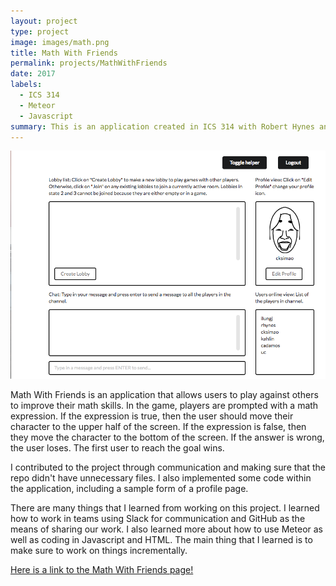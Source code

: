 ```yaml
---
layout: project
type: project
image: images/math.png
title: Math With Friends
permalink: projects/MathWithFriends
date: 2017
labels:
  - ICS 314
  - Meteor
  - Javascript
summary: This is an application created in ICS 314 with Robert Hynes and Il Ung Jeong.
---
```

<img class="ui medium right floated rounded image" src="/images/math.png">

Math With Friends is an application that allows users to play against others to improve their math skills. In the game, players are prompted with a math expression. If the expression is true, then the user should move their character to the upper half of the screen. If the expression is false, then they move the character to the bottom of the screen. If the answer is wrong, the user loses. The first user to reach the goal wins.

I contributed to the project through communication and making sure that the repo didn't have unnecessary files. I also implemented some code within the application, including a sample form of a profile page.

There are many things that I learned from working on this project. I learned how to work in teams using Slack for communication and GitHub as the means of sharing our work. I also learned more about how to use Meteor as well as coding in Javascript and HTML. The main thing that I learned is to make sure to work on things incrementally.

<a href="https://math-with-friends.github.io/">Here is a link to the Math With Friends page!</a>
